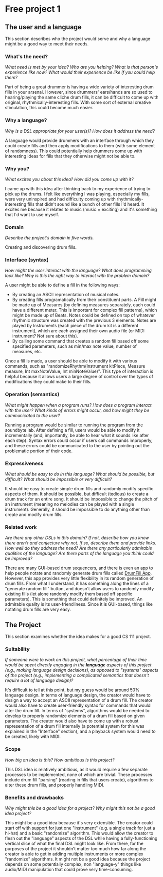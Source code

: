 # Free project 1

## The user and a language
This section describes who the project would serve and why a language might be a
good way to meet their needs.


### What's the need?
_What need is met by your idea? Who are you helping? What is that person's
experience like now? What would their experience be like if you could help 
them?_

Part of being a great drummer is having a wide variety of interesting drum fills in your arsenal.  However, since drummers' ears/hands are so used to hearing/playing the same cliche drum fills, it can be difficult to come up with original, rhythmically-interesting fills.  With some sort of external creative stimulation, this could become much easier.

### Why a language?
_Why is a DSL appropriate for your user(s)? How does it address the need?_

A language would provide drummers with an interface through which they could create fills and then apply modifications to them (with some element of randomness).  This could potentially help drummers come up with interesting ideas for fills that they otherwise might not be able to.

### Why you?
_What excites you about this idea? How did you come up with it?_

I came up with this idea after thinking back to my experience of trying to pick up the drums.  I felt like everything I was playing, especially my fills, were very uninspired and had difficulty coming up with rhythmically-interesting fills that didn't sound like a bunch of other fills I'd heard.  It excites me because it relates to music (music = exciting) and it's something that I'd want to use myself.

### Domain
_Describe the project's domain in five words._

Creating and discovering drum fills.

### Interface (syntax)
_How might the user interact with the language? What does programming look 
like? Why is this the right way to interact with the problem domain?_ 

A user might be able to define a fill in the following ways:
- By creating an ASCII representation of musical notes. 
- By creating fills programatically from their constituent parts.  A Fill might be made up of Measures (by defining measures separately, each could have a different meter.  This is important for complex fill patterns), which might be made up of Beats.  Notes could be defined on top of whatever rhythmic structure was created with the previous 3 elements.  Notes are played by Instruments (each piece of the drum kit is a different instrument), which are each assigned their own audio file (or MIDI instrument?  Not sure about this).
- By calling some command that creates a random fill based off some specified parameters, such as min/max note value, number of measures, etc.

Once a fill is made, a user should be able to modify it with various commands, such as "randomizeRhythm(Instrument kitPiece, Measure measure, Int maxNoteValue, Int minNoteValue)".  This type of interaction is helpful because it allows users a large degree of control over the types of modifications they could make to their fills.

### Operation (semantics)
_What might happen when a program runs? How does a program interact with the
user? What kinds of errors might occur, and how might they be communicated to
the user?_

Running a program would be similar to running the program from the soundbyte lab.  After defining a fill, users would be able to modify it incrementally (and, importantly, be able to hear what it sounds like after each step).  Syntax errors could occur if users call commands improperly, and these errors could be communicated to the user by pointing out the problematic portion of their code.

### Expressiveness
_What should be easy to do in this language? What should be possible, but
difficult? What should be impossible or very difficult?_

It should be easy to create simple drum fills and randomly modify specific aspects of them.  It should be possible, but difficult (tedious) to create a drum track for an entire song.  It should be impossible to change the pitch of an instrument (meaning no melodies can be played with a single instrument).  Generally, it should be impossible to do anything other than create and modify drum fills.

### Related work
_Are there any other DSLs in this domain? If not, describe how you know there
aren't and conjecture why not. If so, describe them and provide links. How well 
do they address the need? Are there any particularly admirable qualities of the
language? Are there parts of the language you think could be improved?_

There are many GUI-based drum sequencers, and there is even an app to help people notate and randomly generate drum fills called [DrumFill App](http://www.drummerworld.com/forums/showthread.php?t=96465).   However, this app provides very little flexibility in its random generation of drum fills.  From what I understand, it has something along the lines of a "generate random fill" button, and doesn't allow users to randomly modify existing fills (let alone randomly modify them based off specific parameters).  This is something that could definitely be improved.  An admirable quality is its user-friendliness.  Since it is GUI-based, things like notating drum fills are very easy.

## The Project
This section examines whether the idea makes for a good CS 111 project.


### Suitability
_If someone were to work on this project, what percentage of their time would be
spent directly engaging in the **language** aspects of this project (e.g.,
making language design decisions), as opposed to "systems" aspects of the
project (e.g., implementing a complicated semantics that doesn't require a lot
of language design)?_

It's difficult to tell at this point, but my guess would be around 50% language design.  In terms of language design, the creator would have to design a way to accept an ASCII representation of a drum fill.  The creator would also have to create user-friendly syntax for commands that would alter the drum fill.   In terms of "systems", algorithms would be needed to develop to properly randomize elements of a drum fill based on given parameters.  The creator would also have to come up with a robust representation of a drum fill internally (a potential system for this was explained in the "Interface" section), and a playback system would need to be created, likely with MIDI.

###  Scope
_How big an idea is this? How ambitious is this project?_

This DSL idea is relatively ambitious, as it would require a few separate processes to be implemented, none of which are trivial.  These processes include drum fill "parsing" (reading in fills that users create), algorithms to alter these drum fills, and properly handling MIDI.

### Benefits and drawbacks
_Why might this be a good idea for a project? Why might this not be a good idea 
project?_

This might be a good idea because it's very extensible.  The creator could start off with support for just one "instrument" (e.g. a single track for just a hi-hat) and a basic "randomize" algorithm.  This would allow the creator to flesh out the "language" aspects of the DSL while having a fully-functioning vertical slice of what the final DSL might look like.  From there, for the purposes of the project it shouldn't matter too much how far along the creator is able to get in adding multiple instruments or more complex "randomize" algorithms.
It might not be a good idea because the project depends on some potentially complex, non "language-y" things like audio/MIDI manipulation that could prove very time-consuming.

